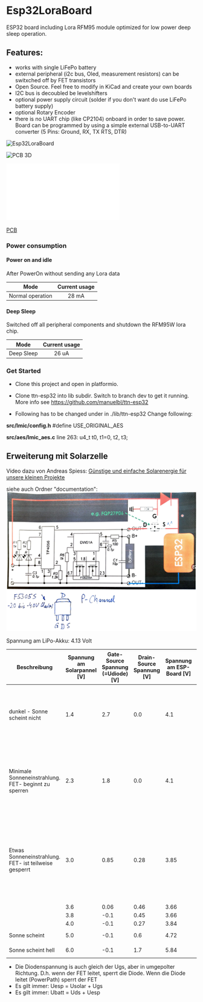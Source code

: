 # Esp32LoraBoard
ESP32 board including Lora RFM95 module optimized for low power deep sleep operation. 

## Features:
* works with single LiFePo battery
* external peripheral (i2c bus, Oled, measurement resistors) can be switxched off by FET transistors
* Open Source. Feel free to modify in KiCad and create your own boards
* I2C bus is decoubled be levelshifters
* optional power supply circuit (solder if you don't want do use LiFePo battery supply)
* optional Rotary Encoder 
* there is no UART chip (like CP2104) onboard in order to save power. Board can be programmed by using a simple external USB-to-UART converter (5 Pins: Ground, RX, TX RTS, DTR)



![Esp32LoraBoard](../master/kicad/images_V1.0/Esp32LoraBoard-DeepSleep.png)

![PCB 3D](../master/kicad/images_V1.1/Esp32LoraBoard_Kicad_PCB_3D_V1.1.png)

![Schema](../master/kicad/images_V1.1/Esp32LoraBoard_Kicad_Schema_V1.1.pdf)

[PCB](../master/kicad/images_V1.1/Esp32LoraBoard_Kicad_PCB_V1.1.png)



### Power consumption

#### Power on and idle 

After PowerOn without sending any Lora data

| Mode              | Current usage |
| ----------------- |:-------------:|
| Normal operation  | 28 mA         |


#### Deep Sleep 

Switched off all peripheral components and shutdown the RFM95W lora chip.

| Mode              | Current usage |
| ----------------- |:-------------:|
| Deep Sleep        | 26 uA         |


### Get Started

* Clone this project and open in platformio.

* Clone ttn-esp32 into lib subdir. Switch to branch dev to get it running. More info see https://github.com/manuelbl/ttn-esp32


* Following has to be changed under in ./lib/ttn-esp32 
Change following:


__src/lmic/config.h__
#define USE_ORIGINAL_AES

__src/aes/lmic_aes.c__
line 263:  u4_t t0, t1=0, t2, t3;




## Erweiterung mit Solarzelle

 Video dazu von Andreas Spiess: [Günstige und einfache Solarenergie für unsere kleinen Projekte](https://www.youtube.com/watch?v=37kGva3NW8w&t=718s)


siehe auch Ordner "documentation":
![alt text](documentation/Solarpanel-Electronik-Erweiterung.png)

Spannung am LiPo-Akku: 4.13 Volt


| Beschreibung | Spannung am Solarpannel [V] | Gate-Source Spannung (=Udiode) [V] | Drain-Source Spannung [V] | Spannung am ESP-Board [V] | Spannung am ESP-Board [V] | Erklärung |
| ------ | --------- | ------ | --------- | --------- | --------- | --------- |
| dunkel - Sonne scheint nicht | 1.4 | 2.7 | 0.0 | 4.1 | FET ist durchgeschaltet (Ugs=2.7 V). Der Akku versorgt das Board. Das Solarpanel hat keine Auswirkung. |
| Minimale Sonneneinstrahlung. FET- beginnt zu sperren | 2.3 | 1.8 | 0.0 |  4.1 | FET ist gerade noch leitend. Die Solarspannung reicht noch nicht zur Versorgung von Akku und Board. Board wird durch Akku versorgt. |
| Etwas Sonneneinstrahlung. FET- ist teilweise gesperrt | 3.0 | 0.85 | 0.28 | 3.85 |  FET ist teilweise leitend. Die Solarspannung reicht noch nicht zur Versorgung von Akku und Board. Board wird (nicht optimal) durch Akku versorgt, da am FET 0.6V abfallen. |
|  | 3.6 | 0.06 | 0.46 | 3.66 | |
|  | 3.8 | -0.1 | 0.45 | 3.66 | |
|  | 4.0 | -0.1 | 0.27 | 3.84 | |
| Sonne scheint | 5.0 | -0.1 | 0.6 | 4.72 | Akku wird geladen |
| Sonne scheint hell | 6.0 | -0.1 | 1.7 | 5.84 | Akku wird geladen |


* Die Diodenspannung is auch gleich der Ugs, aber in umgepolter Richtung. D.h. wenn der FET leitet, sperrt die Diode. Wenn die Diode leitet (PowerPath) sperrt der FET
* Es gilt immer: Uesp = Usolar + Ugs   
* Es gilt immer: Ubatt = Uds + Uesp   

